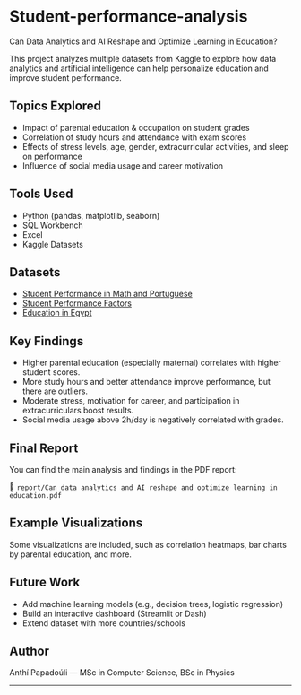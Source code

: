 # Student-performance-analysis

Can Data Analytics and AI Reshape and Optimize Learning in Education?


This project analyzes multiple datasets from Kaggle to explore how data analytics and artificial intelligence can help personalize education and improve student performance.

##  Topics Explored

- Impact of parental education & occupation on student grades
- Correlation of study hours and attendance with exam scores
- Effects of stress levels, age, gender, extracurricular activities, and sleep on performance
- Influence of social media usage and career motivation

##  Tools Used

- Python (pandas, matplotlib, seaborn)
- SQL Workbench
- Excel
- Kaggle Datasets

##  Datasets

- [Student Performance in Math and Portuguese](https://www.kaggle.com/datasets/mrigaankjaswal/student-performance-in-mathematics-and-portuguese)
- [Student Performance Factors](https://www.kaggle.com/datasets/lainguyn123/student-performance-factors)
- [Education in Egypt](https://www.kaggle.com/datasets/mohamedalabasy/education-inegypt)

##  Key Findings

- Higher parental education (especially maternal) correlates with higher student scores.
- More study hours and better attendance improve performance, but there are outliers.
- Moderate stress, motivation for career, and participation in extracurriculars boost results.
- Social media usage above 2h/day is negatively correlated with grades.

##  Final Report

You can find the main analysis and findings in the PDF report:

📎 `report/Can data analytics and AI reshape and optimize learning in education.pdf`

## Example Visualizations

Some visualizations are included, such as correlation heatmaps, bar charts by parental education, and more.

##  Future Work

- Add machine learning models (e.g., decision trees, logistic regression)
- Build an interactive dashboard (Streamlit or Dash)
- Extend dataset with more countries/schools

  
##  Author

Anthí Papadoúli — MSc in Computer Science, BSc in Physics

---

